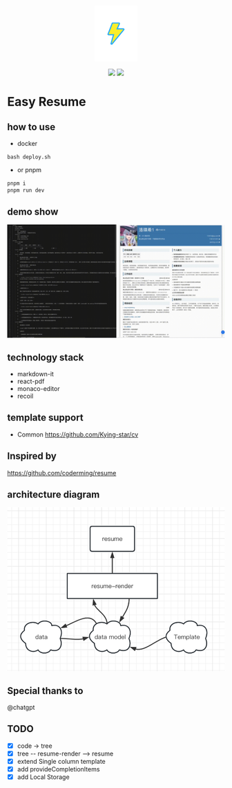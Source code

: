 <center>
<img src='./public/logo.png' style="width:100px;">
<br>

![](https://img.shields.io/badge/npm-8.19.3-blue)
![](https://img.shields.io/badge/node-16.19.1-green)

</center>

# Easy Resume

## how to use

- docker

```
bash deploy.sh
```

- or pnpm

```
pnpm i
pnpm run dev
```

## demo show

![](./public/demo.gif)

## technology stack

- markdown-it
- react-pdf
- monaco-editor
- recoil

## template support

- Common https://github.com/Kying-star/cv

## Inspired by

https://github.com/coderming/resume

## architecture diagram

![](./public/Architecture.png)

## Special thanks to

@chatgpt

## TODO

- [x] code -> tree
- [x] tree -- resume-render --> resume
- [x] extend Single column template
- [x] add provideCompletionItems
- [x] add Local Storage
